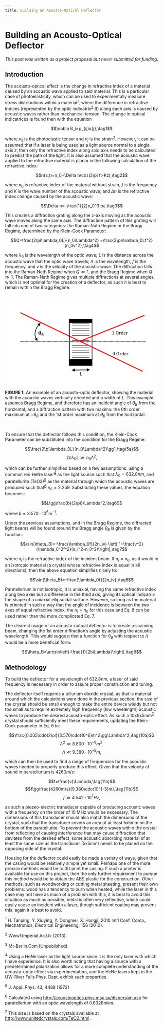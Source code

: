 ```yaml
---
title: Building an Acousto-Optical Deflector
---
```


# Building an Acousto-Optical Deflector

*This post was written as a project proposal but never submitted for funding.*

## Introduction

The acousto-optical effect is the change in refractive index of a material
caused by an acoustic wave applied to said material. This is a particular case
of photoelasticity, which can be used to experimentally measure stress
distributions within a material<sup><a href="#1">1</a></sup>, where the
difference in refractive indices (represented by the optic
indicatrix<sup><a href="#2">2</a></sup> B) along each axis is caused by acoustic
waves rather than mechanical tension. The change in optical indicatrices is
found then with the equation

$$\nabla B_i=p_{ij}a{j},\tag1$$

where $p_{ij}$ is the photoelastic tensor and $a_j$ is the
strain<sup><a href="#3">3</a></sup>. However, it can be assumed that if a laser
is being used as a light source normal to a single axis $z$, then only the
refractive index along said axis needs to be calculated to predict the path of
the light. It is also assumed that the acoustic wave applied to the refractive
material is planar in the following calculation of the refractive index:

$$n(z,t)=n_0+\Delta n\cos(2\pi ft-Kz),\tag2$$

where $n_0$ is refractive index of the material without strain, $f$ is the
frequency and $K$ is the wave number of the acoustic wave, and $\Delta n$ is the
refractive index change caused by the acoustic wave:

$$\Delta n=-\frac{1}{2}n_0^3 pa.\tag3$$

This creates a diffraction grating along the z-axis moving as the acoustic wave
moves along the same axis. The diffraction pattern of this grating will fall
into one of two categories: the Raman-Nath Regime or the Bragg Regime,
determined by the Klein-Cook Parameter:

$$Q=\frac{2\pi\lambda_0L}{n_0\Lambda^2}
    =\frac{2\pi\lambda_0Lf^2}{n_0v^2},\tag4$$

where $\lambda_0$ is the wavelength of the optic wave; $L$ is the distance
across the acoustic wave that the optic wave travels; $\Lambda$ is the
wavelength, $f$ is the frequency, and $v$ is the velocity of the acoustic wave.
The diffraction falls into the Raman-Nath Regime when $Q\ll 1$, and the Bragg
Regime when $Q\gg 1$. The Raman-Nath Regime gives multiple diffractions at
several angles, which is not optimal for the creation of a deflector, as such it
is best to remain within the Bragg Regime.

<br>

![An acousto-optical deflector](/assets/img/ao.png)

**FIGURE 1.** An example of an acousto-optic deflector, showing the material
with the acoustic waves vertically oriented and a width of $L$. This example
assumes Bragg Regime, and therefore has an incident angle of $\theta_B$ from the
horizontal, and a diffraction pattern with two maxima: the 0th order maximum at
$-\theta_B$ and the 1st order maximum at $\theta_B$ from the horizontal.

<br>

To ensure that the deflector follows this condition, the Klein-Cook Parameter
can be substituted into the condition for the Bragg Regime:

$$\frac{2\pi\lambda_0L}{n_0\Lambda^2}\gg1,\tag{5a}$$
$$2\pi\lambda_0L\gg n_0\Lambda^2,\tag{5b}$$

which can be further simplified based on a few assumptions: using a common red
HeNe laser<sup><a href="#4">4</a></sup> as the light source such that
$\lambda_0 = 632.8nm$, and paratellurite (TeO2)<sup><a href="#5">5</a></sup> as
the material through which the acoustic waves are produced such
that<sup><a href="#6">6</a></sup> $n_0 = 2.259$. Substituting these values, the
equation becomes:

$$L\gg\frac{b}{2\pi}\Lambda^2,\tag6$$

where $b = 3.570\cdot10^6 m^{-1}$.

Under the previous assumptions, and in the Bragg Regime, the diffracted light
beams will be found around the Bragg angle $\theta_B$ is given by the function:

$$\sin(\theta_B)=-\frac{\lambda_0f}{2n_iv}
\left[ 1+\frac{v^2}{\lambda_0^2f^2}(n_i^2-n_0^2)\right],\tag7$$

where $n_i$ is the refractive index of the incident beam. If $n_i=n_0$, as it
would in an isotropic material (a crystal whose refractive index is equal in all
directions), then the above equation simplifies nicely to:

$$\sin(\theta_B)=-\frac{\lambda_0f}{2n_iv},\tag8$$

Paratellerium is not isotropic, it is uniaxial, having the same refractive index
along two axes but a difference in the third axis, giving its optical indicatrix
the shape of a uniaxial ellipsoidal surface. However, so long as the material is
oriented in such a way that the angle of incidence is between the two axes of
equal refractive index, the $n_i=n_0$ for this case and Eq. 8 can be used rather
than the more complicated Eq. 7.

The clearest usage of an acousto-optical deflector is to create a scanning beam,
changing the 1st order diffraction’s angle by adjusting the acoustic wavelength.
This would suggest that a function for $\theta_B$ with respect to $\Lambda$
would be a more beneficial form:

$$\theta_B=\arcsin\left(-\frac{1}{2b\Lambda}\right).\tag9$$

## Methodology

To build the deflector for a wavelength of $632.8nm$, a laser of said frequency
is necessary in order to assure proper construction and tuning.

The deflector itself requires a tellurium dioxide crystal, as that is material
around which the calculations were done in the previous section; the size of the
crystal should be small enough to make the entire device wieldy but not too
small as to require extremely high frequency (low wavelength) acoustic waves to
produce the desired acousto-optic effect. As such a
10x9x5mm<sup><a href="#7">7</a></sup> crystal should sufficiently meet these
requirements, updating the Klein-Cook parameter in Eq. 6 to:

$$\frac{0.005\cdot2\pi}{3.570\cdot10^6}m^2\gg\Lambda^2,\tag{10a}$$
$$\Lambda^2\ll8.800\cdot10^{-9}m^2,\tag{10b}$$
$$\Lambda\ll9.380\cdot10^{-5}m,\tag{10c}$$

which can then be used to find a range of frequencies for the acoustic waves
needed to properly produce this effect. Given that the velocity of sound in
paratellurium is $4260m/s$:

$$f=\frac{v}\Lambda,\tag{11a}$$
$$f\gg\frac{4260m/s}{9.380\cdot10^{-5}m},\tag{11b}$$
$$f\gg 4.542\cdot10^7Hz,\tag{11c}$$

as such a piezeo-electric transducer capable of producing acoustic waves with a
frequency on the order of 10 MHz would be necessary. The dimensions of this
transducer should also match the dimensions of the crystal, such that the
transducer covers an area of at least 5x5mm on the bottom of the paratellurite.
To prevent the acoustic waves within the crystal from reflecting of causing
interference that may cause diffraction that deviates from the desired effect,
some acoustic absorbing material of at least the same size as the transducer
(5x5mm) needs to be placed on the opposing side of the crystal.

Housing for the deflector could easily be made a variety of ways, given that the
casing would be relatively simple yet small. Perhaps one of the more precise
methods would be to 3D print the casing. If such a printer is available for use
on this project, then the only further requirement to pursue this method would
be to obtain the ABS plastic for the construction. Other methods, such as
woodworking or cutting metal sheeting, present their own problems: wood has a
tendency to burn when heated, while the laser in this case may not have as much
of a problem with this, it is best to avoid this situation as much as possible;
metal is often very reflective, which could easily cause an incident with a
laser, though sufficient coating may prevent this, again it is best to avoid.

<sup><a name="1">1</a></sup> H. Tanping, Y. Xiuying, Y. Dongmei, X. Hongji, 2010
Int’l Conf. Comp., Mechatronics, Electrical Engineering, 156 (2010).

<sup><a name="2">2</a></sup> Wwwf.Imperial.Ac.Uk (2013).

<sup><a name="3">3</a></sup> Mt-Berlin.Com (Unpublished).

<sup><a name="4">4</a></sup> Using a HeNe laser as the light source since it is
the only laser with which I have experience. It is also worth noting that having
a source with a predetermined polarization allows for a more complete
understanding of the acousto-optic effect via experimentation, and the HeNe
lasers kept in the UW-River Falls Phys. Dept. exhibit such properties.

<sup><a name="5">5</a></sup> J. Appl. Phys. 43, 4489 (1972)

<sup><a name="6">6</a></sup> Calculated using
http://acoustooptics.phys.msu.su/dispersion.asp for paratellerium with an optic
wavelength of 0.6328mkm.

<sup><a name="7">7</a></sup> This size is based on the crystals available at
http://www.unitedcrystals.com/TeO2.html .
